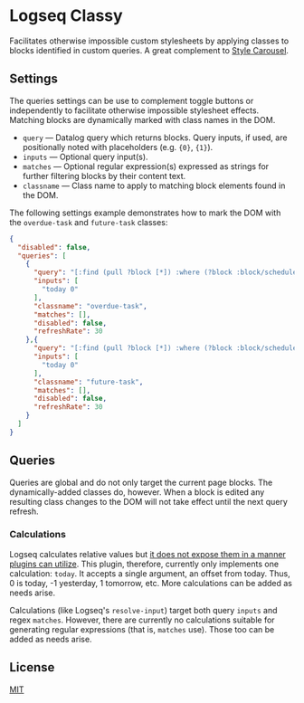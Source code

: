 # Logseq Classy

Facilitates otherwise impossible custom stylesheets by applying classes to blocks identified in custom queries.  A great complement to [Style Carousel](https://github.com/mlanza/logseq-style-carousel).

## Settings

The queries settings can be use to complement toggle buttons or independently to facilitate otherwise impossible stylesheet effects.  Matching blocks are dynamically marked with class names in the DOM.

* `query` — Datalog query which returns blocks.  Query inputs, if used, are positionally noted with placeholders (e.g.  `{0}`, `{1}`).
* `inputs` — Optional query input(s).
* `matches` — Optional regular expression(s) expressed as strings for further filtering blocks by their content text.
* `classname` — Class name to apply to matching block elements found in the DOM.

The following settings example demonstrates how to mark the DOM with the `overdue-task` and `future-task` classes:

```json
{
  "disabled": false,
  "queries": [
    {
      "query": "[:find (pull ?block [*]) :where (?block :block/scheduled ?d) [(< ?d {0})]]",
      "inputs": [
        "today 0"
      ],
      "classname": "overdue-task",
      "matches": [],
      "disabled": false,
      "refreshRate": 30
    },{
      "query": "[:find (pull ?block [*]) :where (?block :block/scheduled ?d) [(> ?d {0})]]",
      "inputs": [
        "today 0"
      ],
      "classname": "future-task",
      "matches": [],
      "disabled": false,
      "refreshRate": 30
    }
  ]
}
```

## Queries

Queries are global and do not only target the current page blocks.  The dynamically-added classes do, however.  When a block is edited any resulting class changes to the DOM will not take effect until the next query refresh.

### Calculations

Logseq calculates relative values but [it does not expose them in a manner plugins can utilize](https://discuss.logseq.com/t/support-relative-values-e-g-resolve-input-in-plugin-queries/6010).  This plugin, therefore, currently only implements one calculation: `today`.  It accepts a single argument, an offset from today.  Thus, 0 is today, -1 yesterday, 1 tomorrow, etc.  More calculations can be added as needs arise.

Calculations (like Logseq's `resolve-input`) target both query `inputs` and regex `matches`.  However, there are currently no calculations suitable for generating regular expressions (that is, `matches` use).  Those too can be added as needs arise.

## License
[MIT](./LICENSE.md)
